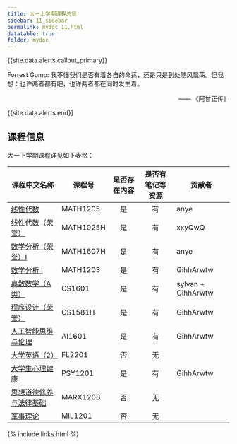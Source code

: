```yaml
---
title: 大一上学期课程总览
sidebar: 11_sidebar
permalink: mydoc_11.html
datatable: true
folder: mydoc
---
```


{{site.data.alerts.callout_primary}}
<p>Forrest Gump: 我不懂我们是否有着各自的命运，还是只是到处随风飘荡。但我想：也许两者都有吧，也许两者都在同时发生着。</p>
<p align="right">—— 《阿甘正传》</p>

{{site.data.alerts.end}}





## 课程信息

大一下学期课程详见如下表格：




<div class="datatable-begin"></div>

| 课程中文名称                            | 课程号  | 是否存在内容 | 是否有笔记等资源 | 贡献者 |
| --------------------------------------- | ------- | :----------: | :--------------: | ------ |
| [线性代数](11_MATH1205.html)       | MATH1205 |      是      |        有        | anye   |
| [线性代数（荣誉）](11_MATH1025H.html)   | MATH1025H |      是      |        有        | xxyQwQ   |
| [数学分析（荣誉）I](11_MATH1607H.html)      | MATH1607H | 是 | 有 | anye |
| [数学分析 I](11_MATH1203.html) | MATH1203 | 是 | 有 | GihhArwtw |
| [离散数学（A类）](11_CS1601.html)        | CS1601 |      是       |       有        |  sylvan + GihhArwtw  |
| [程序设计（荣誉）](11_CS1581H.html)     | CS1581H | 是 | 有 |  GihhArwtw      |
| [人工智能思维与伦理](11_AI1601.html)     | AI1601 | 是 | 有 |   GihhArwtw     |
| [大学英语（2）](11_FL2201.html)    | FL2201 |      否      |        无        |        |
| [大学生心理健康](11_PSY1201.html)         | PSY1201 |      是      |        有        | GihhArwtw       |
| [思想道德修养与法律基础](11_MARX1208.html) | MARX1208 |      否      |        无        |        |
| [军事理论](11_MIL1201.html)        | MIL1201 |      否      |        无        |        |

<div class="datatable-end"></div>

{% include links.html %}
